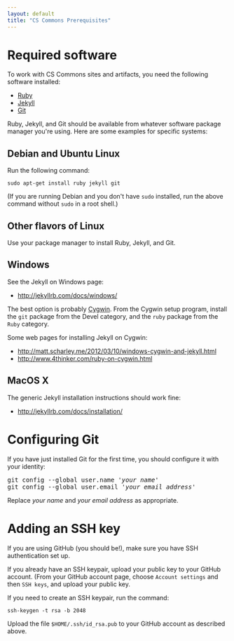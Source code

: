 ```yaml
---
layout: default
title: "CS Commons Prerequisites"
---
```


# Required software

To work with CS Commons sites and artifacts, you need the following software installed:

* [Ruby](https://www.ruby-lang.org/en/)
* [Jekyll](http://jekyllrb.com/)
* [Git](http://git-scm.com/)

Ruby, Jekyll, and Git should be available from whatever software package manager you're using.  Here are some examples for specific systems:

## Debian and Ubuntu Linux

Run the following command:

    sudo apt-get install ruby jekyll git

(If you are running Debian and you don't have `sudo` installed, run the above command without `sudo` in a root shell.)

## Other flavors of Linux

Use your package manager to install Ruby, Jekyll, and Git.

## Windows

See the Jekyll on Windows page:

* <http://jekyllrb.com/docs/windows/>

The best option is probably [Cygwin](http://cygwin.com).  From the Cygwin setup program, install the `git` package from the Devel category, and the `ruby` package from the `Ruby` category.

Some web pages for installing Jekyll on Cygwin:

* <http://matt.scharley.me/2012/03/10/windows-cygwin-and-jekyll.html>
* <http://www.4thinker.com/ruby-on-cygwin.html>

## MacOS X

The generic Jekyll installation instructions should work fine:

* <http://jekyllrb.com/docs/installation/>

# Configuring Git

If you have just installed Git for the first time, you should configure it with your identity:

<pre>
git config --global user.name '<i>your name</i>'
git config --global user.email '<i>your email address</i>'
</pre>

Replace *your name* and *your email address* as appropriate.

# Adding an SSH key

If you are using GitHub (you should be!), make sure you have SSH authentication set up.

If you already have an SSH keypair, upload your public key to your GitHub account.  (From your GitHub account page, choose `Account settings` and then `SSH keys`, and upload your public key.

If you need to create an SSH keypair, run the command:

    ssh-keygen -t rsa -b 2048

Upload the file `$HOME/.ssh/id_rsa.pub` to your GitHub account as described above.
